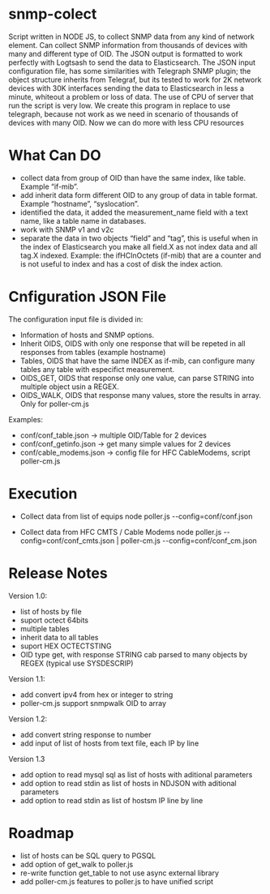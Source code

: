 # snmp-colect
Script written in NODE JS, to collect SNMP data from any kind of network element. Can collect SNMP information from thousands of devices with many and different type of OID.
The JSON output is formatted to work perfectly with Logtsash to send the data to Elasticsearch.
The JSON input configuration file, has some similarities with Telegraph SNMP plugin; the object structure inherits from Telegraf, but its tested to work for 2K network devices with 30K interfaces sending the data to Elasticsearch in less a minute, whiteout a problem or loss of data.
The use of CPU of server that run the script is very low.
We create this program in replace to use telegraph, because not work as we need in scenario of thousands of devices with many OID.
Now we can do more with less CPU resources

# What Can DO
- collect data from group of OID than have the same index, like table. Example “if-mib”. 
- add inherit data form different OID to any group of data in table format. Example “hostname”, “syslocation”.
- identified the data, it added the measurement_name field with a text name, like a table name in databases.
- work with SNMP v1 and v2c
- separate the data in two objects “field” and “tag”, this is useful when in the index of Elasticsearch you make all field.X as not index data and all tag.X indexed.
Example: the ifHCInOctets (if-mib) that are a counter and is not useful to index and has a cost of disk the index action.

# Cnfiguration JSON File
The configuration input file is divided in:
- Information of hosts and SNMP options.
- Inherit OIDS, OIDS with only one response that will be repeted in all responses from tables (example hostname)
- Tables, OIDS that have the same INDEX as if-mib, can configure many tables any table with especifict measurement.
- OIDS_GET, OIDS that response only one value, can parse STRING into multiple object usin a REGEX.
- OIDS_WALK, OIDS that response many values, store the results in array. Only for poller-cm.js

Examples:
- conf/conf_table.json -> multiple OID/Table for 2 devices
- conf/conf_getinfo.json -> get many simple values for 2 devices
- conf/cable_modems.json -> config file for HFC CableModems, script poller-cm.js

# Execution

- Collect data from list of equips 
    node poller.js --config=conf/conf.json

- Collect data from HFC CMTS / Cable Modems
    node poller.js --config=conf/conf_cmts.json | poller-cm.js --config=conf/conf_cm.json

# Release Notes

Version 1.0:
- list of hosts by file
- suport octect 64bits
- multiple tables
- inherit data to all tables
- suport HEX OCTECTSTING
- OID type get, with response STRING cab parsed to many objects by REGEX (typical use SYSDESCRIP)

Version 1.1:
- add convert ipv4 from hex or integer to string
- poller-cm.js support snmpwalk OID to array

Version 1.2:
- add convert string response to number
- add input of list of hosts from text file, each IP by line

Version 1.3
- add option to read mysql sql as list of hosts with aditional parameters
- add option to read stdin as list of hosts in NDJSON with aditional parameters
- add option to read stdin as list of hostsm IP line by line

# Roadmap
- list of hosts can be SQL query to PGSQL
- add option of get_walk to poller.js
- re-write function get_table to not use async external library
- add poller-cm.js features to poller.js to have unified script